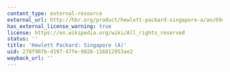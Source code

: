 ```yaml
---
content_type: external-resource
external_url: http://hbr.org/product/hewlett-packard-singapore-a/an/694035-PDF-ENG
has_external_license_warning: true
license: https://en.wikipedia.org/wiki/All_rights_reserved
status: ''
title: 'Hewlett Packard: Singapore (A)'
uid: 278f907b-d197-47fe-9028-116812953ae2
wayback_url: ''
---
```


